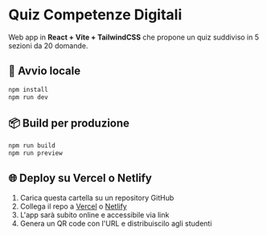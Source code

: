# Quiz Competenze Digitali

Web app in **React + Vite + TailwindCSS** che propone un quiz suddiviso in 5 sezioni da 20 domande.

## 🚀 Avvio locale
```bash
npm install
npm run dev
```

## 📦 Build per produzione
```bash
npm run build
npm run preview
```

## 🌐 Deploy su Vercel o Netlify
1. Carica questa cartella su un repository GitHub
2. Collega il repo a [Vercel](https://vercel.com) o [Netlify](https://netlify.com)
3. L'app sarà subito online e accessibile via link
4. Genera un QR code con l'URL e distribuiscilo agli studenti
